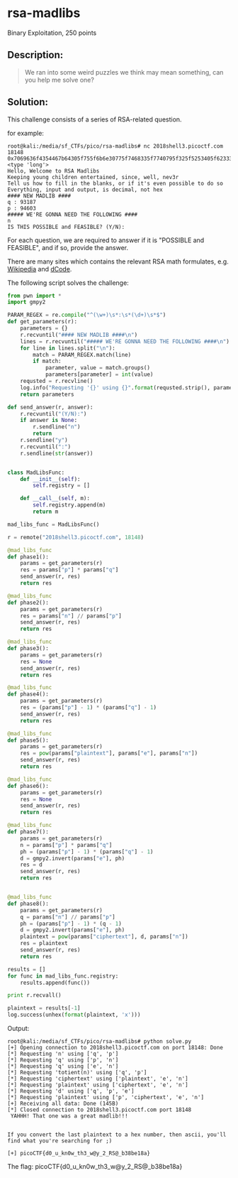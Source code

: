 # rsa-madlibs
Binary Exploitation, 250 points

## Description:
> We ran into some weird puzzles we think may mean something, can you help me solve one?

## Solution:

This challenge consists of a series of RSA-related question. 

for example:

```
root@kali:/media/sf_CTFs/pico/rsa-madlibs# nc 2018shell3.picoctf.com 18148
0x7069636f4354467b64305f755f6b6e30775f7468335f7740795f325f5253405f62333862653138617dL <type 'long'>
Hello, Welcome to RSA Madlibs
Keeping young children entertained, since, well, nev3r
Tell us how to fill in the blanks, or if it's even possible to do so
Everything, input and output, is decimal, not hex
#### NEW MADLIB ####
q : 93187
p : 94603
##### WE'RE GONNA NEED THE FOLLOWING ####
n
IS THIS POSSIBLE and FEASIBLE? (Y/N):
```

For each question, we are required to answer if it is "POSSIBLE and FEASIBLE", and if so, provide the answer.

There are many sites which contains the relevant RSA math formulates, e.g. [Wikipedia](https://en.wikipedia.org/wiki/RSA_(cryptosystem)) and [dCode](https://www.dcode.fr/rsa-cipher).

The following script solves the challenge:

```python
from pwn import *
import gmpy2

PARAM_REGEX = re.compile("^(\w+)\s*:\s*(\d+)\s*$")
def get_parameters(r):
    parameters = {}
    r.recvuntil("#### NEW MADLIB ####\n")
    lines = r.recvuntil("##### WE'RE GONNA NEED THE FOLLOWING ####\n")
    for line in lines.split("\n"):
        match = PARAM_REGEX.match(line)
        if match:
            parameter, value = match.groups()
            parameters[parameter] = int(value)
    requsted = r.recvline()
    log.info("Requesting '{}' using {}".format(requsted.strip(), parameters.keys()))
    return parameters

def send_answer(r, answer):
    r.recvuntil("(Y/N):")
    if answer is None:
        r.sendline("n")
        return
    r.sendline("y")
    r.recvuntil(":")
    r.sendline(str(answer))


class MadLibsFunc:
    def __init__(self):
        self.registry = []

    def __call__(self, m):
        self.registry.append(m)
        return m

mad_libs_func = MadLibsFunc()

r = remote("2018shell3.picoctf.com", 18148)

@mad_libs_func
def phase1():
    params = get_parameters(r)
    res = params["p"] * params["q"]
    send_answer(r, res)
    return res

@mad_libs_func
def phase2():
    params = get_parameters(r)
    res = params["n"] // params["p"]
    send_answer(r, res)
    return res

@mad_libs_func
def phase3():
    params = get_parameters(r)
    res = None
    send_answer(r, res)
    return res

@mad_libs_func
def phase4():
    params = get_parameters(r)
    res = (params["p"] - 1) * (params["q"] - 1)
    send_answer(r, res)
    return res

@mad_libs_func
def phase5():
    params = get_parameters(r)
    res = pow(params["plaintext"], params["e"], params["n"])
    send_answer(r, res)
    return res

@mad_libs_func
def phase6():
    params = get_parameters(r)
    res = None
    send_answer(r, res)
    return res

@mad_libs_func
def phase7():
    params = get_parameters(r)
    n = params["p"] * params["q"]
    ph = (params["p"] - 1) * (params["q"] - 1)
    d = gmpy2.invert(params["e"], ph)
    res = d
    send_answer(r, res)
    return res


@mad_libs_func
def phase8():
    params = get_parameters(r)
    q = params["n"] // params["p"]
    ph = (params["p"] - 1) * (q - 1)
    d = gmpy2.invert(params["e"], ph)
    plaintext = pow(params["ciphertext"], d, params["n"])
    res = plaintext
    send_answer(r, res)
    return res

results = []
for func in mad_libs_func.registry:
    results.append(func())

print r.recvall()

plaintext = results[-1]
log.success(unhex(format(plaintext, 'x')))

```

Output:
```console
root@kali:/media/sf_CTFs/pico/rsa-madlibs# python solve.py
[+] Opening connection to 2018shell3.picoctf.com on port 18148: Done
[*] Requesting 'n' using ['q', 'p']
[*] Requesting 'q' using ['p', 'n']
[*] Requesting 'q' using ['e', 'n']
[*] Requesting 'totient(n)' using ['q', 'p']
[*] Requesting 'ciphertext' using ['plaintext', 'e', 'n']
[*] Requesting 'plaintext' using ['ciphertext', 'e', 'n']
[*] Requesting 'd' using ['q', 'p', 'e']
[*] Requesting 'plaintext' using ['p', 'ciphertext', 'e', 'n']
[+] Receiving all data: Done (145B)
[*] Closed connection to 2018shell3.picoctf.com port 18148
 YAHHH! That one was a great madlib!!!


If you convert the last plaintext to a hex number, then ascii, you'll find what you're searching for ;)

[+] picoCTF{d0_u_kn0w_th3_w@y_2_RS@_b38be18a}
```

The flag: picoCTF{d0_u_kn0w_th3_w@y_2_RS@_b38be18a}